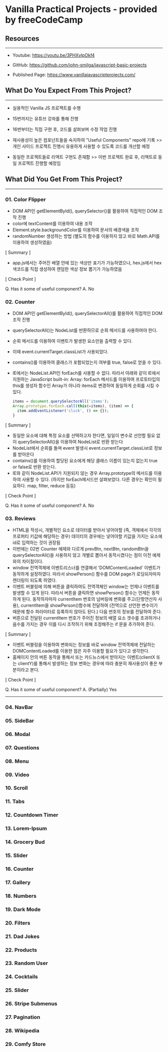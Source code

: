 # Vanilla Practical Projects - provided by freeCodeCamp

## Resources

---

- Youtube: https://youtu.be/3PHXvlpOkf4

- GitHub: https://github.com/john-smilga/javascript-basic-projects

- Published Page: https://www.vanillajavascriptprojects.com/

## What Do You Expect From This Project?

---

- 실용적인 Vanilla JS 프로젝트를 수행

- 15번까지는 유튜브 강좌를 통해 진행

- 16번부터는 직접 구현 후, 코드를 살펴보며 수정 작업 진행

- 재사용성이 높은 컴포넌트들을 숙지하여 "Useful Components" repo에 기록 >> 개인 사이드 프로젝트 진행시 유용하게 사용할 수 있도록 코드를 개선할 예정

- 동일한 프로젝트들로 리액트 구현도 존재함 >> 이번 프로젝트 완료 후, 리액트로 동일 프로젝트 진행할 예정임

## What Did You Get From This Project?

---

### 01. Color Flipper

- DOM API인 getElementById(), querySelector()를 활용하여 직접적인 DOM 조작 진행
- color에 textContent를 이용하여 내용 조작
- Element.style.backgroundColor를 이용하여 문서의 배경색을 조작
- randomNumber 생성하는 방법 (별도의 함수를 이용하지 않고 바로 Math.API를 이용하여 생성하였음)

\[ Summary \]

- app.js에서는 주어진 배열 안에 있는 색상만 표기가 가능하였으나, hex.js에서 hex 색코드를 직접 생성하여 랜덤한 색상 정보 뽑기가 가능하였음

\[ Check Point \]

Q. Has it some of useful component?
A. No

### 02. Counter

- DOM API인 getElementById(), querySelectorAll()를 활용하여 직접적인 DOM 조작 진행
- querySelectorAll()는 NodeList를 반환하므로 순회 메서드를 사용하여야 한다.
- 순회 메서드를 이용하여 이벤트가 발생한 요소만을 출력할 수 있다.
- 이때 event.currentTarget.classList가 사용되었다.
- contains()를 이용하여 클래스가 포함되었는지 여부를 true, false로 얻을 수 있다.
- IE에서는 NodeList.API인 forEach를 사용할 수 없다. 따라서 아래와 같이 IE에서 지원하는 JavaScript built-in: Array: forEach 메서드를 이용하여 프로토타입의 this를 생성자 함수인 Array가 아니라 items로 변경하여 동일하게 순회를 시킬 수 있다.

  ```js
  items = document.querySelectorAll('items');
  Array.prototype.forEach.call(this(=items), (item) => {
    item.addEventListener('click', () => {});
  }
  ```

\[ Summary \]

- 동일한 요소에 대해 특정 요소를 선택하고자 한다면, 일일이 변수로 선언할 필요 없이 querySelectorAll()을 이용하여 NodeList로 반환 받는다
- NodeList에서 순회를 돌며 event 발생시 event.currentTarget.classList로 정보를 받아온다
- contains()를 이용하여 할당된 요소에게 해당 클래스 이름이 있는지 없는지 true or false로 반환 받는다.
- IE와 같이 NodeList.API가 지원되지 않는 경우 Array.prototype의 메서드를 이용하여 사용할 수 있다. (하지만 forEach메서드만 살펴보았다. 다른 경우는 확인이 필요하다. map, filter, reduce 등등)

\[ Check Point \]

Q. Has it some of useful component?
A. No

### 03. Reviews

- HTML을 작성시, 개별적인 요소로 데이터를 받아서 넣어야할 (즉, 객체에서 각각의 프로퍼티 키값에 해당하는 경우) 데이터의 경우에는 넣어야할 키값을 가지는 요소에 id로 입력하는 것이 권장됨
- 이번에는 02번 Counter 예제와 다르게 prevBtn, nextBtn, randomBtn을 querySelectorAll()을 사용하지 않고 개별로 뽑아서 동작시켰다는 점이 이전 예제와의 차이점이다.
- window 전역객체에 이벤트리스너를 연결해서 'DOMContentLoaded' 이벤트가 동작하게 설정하였다. 따라서 showPerson() 함수를 DOM page가 로딩되자마자 렌더링이 되도록 하였다.
- 이벤트 버블링에 의해 버튼을 클릭하여도 전역객체인 window는 언제나 이벤트를 발생할 수 있게 된다. 따라서 버튼을 클릭하면 showPerson() 함수는 언제든 동작하게 된다. 동작하자마자 currentItem 번호의 넘버링에 변화를 주고(단항연산자 사용), currentItem을 showPerson()함수에 전달하여 (전역으로 선언한 변수이기 때문에 함수 파라미터로 등록하지 않아도 된다.) 다음 번호의 정보를 전달하여 준다.
- 버튼으로 전달된 currentItem 번호가 주어진 정보의 배열 요소 갯수를 초과하거나 음수를 가지는 경우 이를 다시 조작하기 위해 조정해주는 if 문을 추가하여 준다.

\[ Summary \]

- 이벤트 버블링을 이용하여 변화되는 정보를 바로 window 전역객체에 전달하는 DOMContentLoaded를 이용한 점은 자주 이용할 필요가 있다고 생각한다.
- 홈페이지 안의 버튼 동작을 통해서 또는 카드뉴스에서 받아지는 이벤트(clientX 또는 clientY)를 통해서 발생하는 정보 변화는 경우에 따라 충분히 재사용성이 좋은 부분이라고 본다.

\[ Check Point \]

Q. Has it some of useful component?
A. (Partially) Yes

---

### 04. NavBar

### 05. SideBar

### 06. Modal

### 07. Questions

### 08. Menu

### 09. Video

### 10. Scroll

### 11. Tabs

### 12. Countdown Timer

### 13. Lorem-Ipsum

### 14. Grocery Bud

### 15. Slider

### 16. Counter

### 17. Gallery

### 18. Numbers

### 19. Dark Mode

### 20. Filters

### 21. Dad Jokes

### 22. Products

### 23. Random User

### 24. Cocktails

### 25. Slider

### 26. Stripe Submenus

### 27. Pagination

### 28. Wikipedia

### 29. Comfy Store
